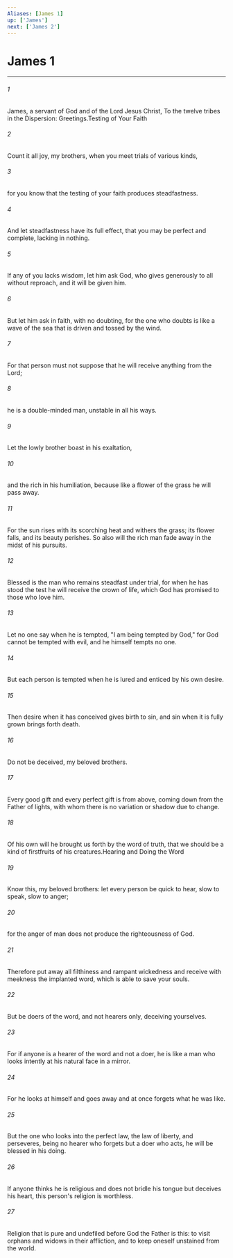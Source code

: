 ```yaml
---
Aliases: [James 1]
up: ['James']
next: ['James 2']
---
```

# James 1
***



###### 1 
James, a servant of God and of the Lord Jesus Christ, To the twelve tribes in the Dispersion: Greetings.Testing of Your Faith 

###### 2 
Count it all joy, my brothers, when you meet trials of various kinds, 

###### 3 
for you know that the testing of your faith produces steadfastness. 

###### 4 
And let steadfastness have its full effect, that you may be perfect and complete, lacking in nothing. 

###### 5 
If any of you lacks wisdom, let him ask God, who gives generously to all without reproach, and it will be given him. 

###### 6 
But let him ask in faith, with no doubting, for the one who doubts is like a wave of the sea that is driven and tossed by the wind. 

###### 7 
For that person must not suppose that he will receive anything from the Lord; 

###### 8 
he is a double-minded man, unstable in all his ways. 

###### 9 
Let the lowly brother boast in his exaltation, 

###### 10 
and the rich in his humiliation, because like a flower of the grass he will pass away. 

###### 11 
For the sun rises with its scorching heat and withers the grass; its flower falls, and its beauty perishes. So also will the rich man fade away in the midst of his pursuits. 

###### 12 
Blessed is the man who remains steadfast under trial, for when he has stood the test he will receive the crown of life, which God has promised to those who love him. 

###### 13 
Let no one say when he is tempted, "I am being tempted by God," for God cannot be tempted with evil, and he himself tempts no one. 

###### 14 
But each person is tempted when he is lured and enticed by his own desire. 

###### 15 
Then desire when it has conceived gives birth to sin, and sin when it is fully grown brings forth death. 

###### 16 
Do not be deceived, my beloved brothers. 

###### 17 
Every good gift and every perfect gift is from above, coming down from the Father of lights, with whom there is no variation or shadow due to change. 

###### 18 
Of his own will he brought us forth by the word of truth, that we should be a kind of firstfruits of his creatures.Hearing and Doing the Word 

###### 19 
Know this, my beloved brothers: let every person be quick to hear, slow to speak, slow to anger; 

###### 20 
for the anger of man does not produce the righteousness of God. 

###### 21 
Therefore put away all filthiness and rampant wickedness and receive with meekness the implanted word, which is able to save your souls. 

###### 22 
But be doers of the word, and not hearers only, deceiving yourselves. 

###### 23 
For if anyone is a hearer of the word and not a doer, he is like a man who looks intently at his natural face in a mirror. 

###### 24 
For he looks at himself and goes away and at once forgets what he was like. 

###### 25 
But the one who looks into the perfect law, the law of liberty, and perseveres, being no hearer who forgets but a doer who acts, he will be blessed in his doing. 

###### 26 
If anyone thinks he is religious and does not bridle his tongue but deceives his heart, this person's religion is worthless. 

###### 27 
Religion that is pure and undefiled before God the Father is this: to visit orphans and widows in their affliction, and to keep oneself unstained from the world.
